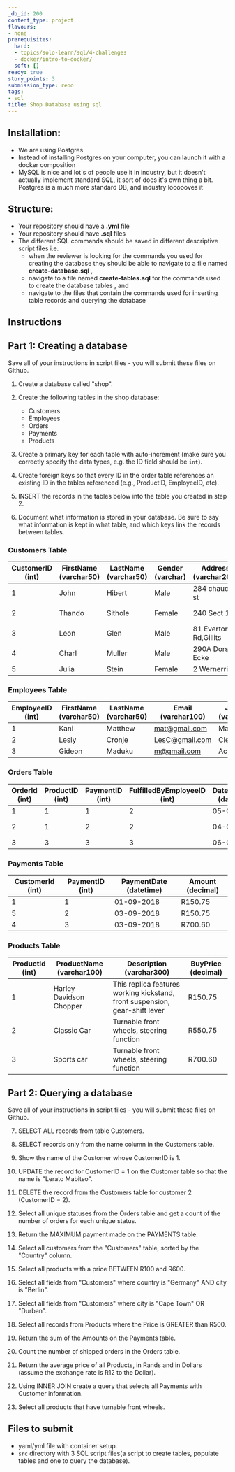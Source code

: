 ```yaml
---
_db_id: 200
content_type: project
flavours:
- none
prerequisites:
  hard:
  - topics/solo-learn/sql/4-challenges
  - docker/intro-to-docker/
  soft: []
ready: true
story_points: 3
submission_type: repo
tags:
- sql
title: Shop Database using sql
---
```


## Installation:

- We are using Postgres
- Instead of installing Postgres on your computer, you can launch it with a docker composition
- MySQL is nice and lot's of people use it in industry, but it doesn't actually implement standard SQL, it sort of does it's own thing a bit. Postgres is a much more standard DB, and industry loooooves it

## Structure:

- Your repository should have a **.yml** file 
- Your repository should have **.sql** files
- The different SQL commands should be saved in different descriptive script files i.e.
  - when the reviewer is looking for the commands you used for creating the database they should be able to navigate to a file named **create-database.sql** ,  
  - navigate to a file named **create-tables.sql** for the commands used to create the database tables , and 
  - navigate to the files that contain the commands used for inserting table records and querying the database

## Instructions

## Part 1: Creating a database

Save all of your instructions in script files - you will submit these files on Github.

1. Create a database called "shop".

2. Create the following tables in the shop database:

   - Customers
   - Employees
   - Orders
   - Payments
   - Products

3. Create a primary key for each table with auto-increment (make sure you correctly specify the data types, e.g. the ID field should be `int`).

4. Create foreign keys so that every ID in the order table references an existing ID in the tables referenced (e.g., ProductID, EmployeeID, etc).

5. INSERT the records in the tables below into the table you created in step 2.

6. Document what information is stored in your database. Be sure to say what information is kept in what table, and which keys link the records between tables.

### Customers Table

| CustomerID (int) | FirstName (varchar50) | LastName (varchar50) | Gender (varchar) | Address (varchar200)  | Phone (varchar 20) | Email (varchar100)     | City (varchar20) | Country (varchar50) |
| ---------------- | --------------------- | -------------------- | ---------------- | --------------------- | ------------------ | ---------------------- | ---------------- | ------------------- |
| 1                | John                  | Hibert               | Male             | 284 chaucer st        | 084789657          | john@gmail.com         | Johannesburg     | South Africa        |
| 2                | Thando                | Sithole              | Female           | 240 Sect 1            | 0794445584         | thando@gmail.com       | Cape Town        | South Africa        |
| 3                | Leon                  | Glen                 | Male             | 81 Everton Rd,Gillits | 0820832830         | Leon@gmail.com         | Durban           | South Africa        |
| 4                | Charl                 | Muller               | Male             | 290A Dorset Ecke      | +44856872553       | Charl.muller@yahoo.com | Berlin           | Germany             |
| 5                | Julia                 | Stein                | Female           | 2 Wernerring          | +448672445058      | Js234@yahoo.com        | Frankfurt        | Germany             |

### Employees Table

| EmployeeID (int) | FirstName (varchar50) | LastName (varchar50) | Email (varchar100) | JobTitle (varchar20) |
| ---------------- | --------------------- | -------------------- | ------------------ | -------------------- |
| 1                | Kani                  | Matthew              | mat@gmail.com      | Manager              |
| 2                | Lesly                 | Cronje               | LesC@gmail.com     | Clerk                |
| 3                | Gideon                | Maduku               | m@gmail.com        | Accountant           |

### Orders Table

| OrderId (int) | ProductID (int) | PaymentID (int) | FulfilledByEmployeeID (int) | DateRequired (datetime) | DateShipped (datetime) | Status (varchar20) |
| ------------- | --------------- | --------------- | --------------------------- | ----------------------- | ---------------------- | ------------------ |
| 1             | 1               | 1               | 2                           | 05-09-2018              |                        | Not shipped        |
| 2             | 1               | 2               | 2                           | 04-09-2018              | 03-09-2018             | Shipped            |
| 3             | 3               | 3               | 3                           | 06-09-2018              |                        | Not shipped        |

### Payments Table

| CustomerId (int) | PaymentID (int) | PaymentDate (datetime) | Amount (decimal) |
| ---------------- | --------------- | ---------------------- | ---------------- |
| 1                | 1               | 01-09-2018             | R150.75          |
| 5                | 2               | 03-09-2018             | R150.75          |
| 4                | 3               | 03-09-2018             | R700.60          |

### Products Table

| ProductId (int) | ProductName (varchar100) | Description (varchar300)                                                    | BuyPrice (decimal) |
| --------------- | ------------------------ | --------------------------------------------------------------------------- | ------------------ |
| 1               | Harley Davidson Chopper  | This replica features working kickstand, front suspension, gear-shift lever | R150.75            |
| 2               | Classic Car              | Turnable front wheels, steering function                                    | R550.75            |
| 3               | Sports car               | Turnable front wheels, steering function                                    | R700.60            |

## Part 2: Querying a database

Save all of your instructions in script files - you will submit these files on Github.

7. SELECT ALL records from table Customers.

8. SELECT records only from the name column in the Customers table.

9. Show the name of the Customer whose CustomerID is 1.

10. UPDATE the record for CustomerID = 1 on the Customer table so that the name is "Lerato Mabitso".

11. DELETE the record from the Customers table for customer 2 (CustomerID = 2).

12. Select all unique statuses from the Orders table and get a count of the number of orders for each unique status.

13. Return the MAXIMUM payment made on the PAYMENTS table.

14. Select all customers from the "Customers" table, sorted by the "Country" column.

15. Select all products with a price BETWEEN R100 and R600.

16. Select all fields from "Customers" where country is "Germany" AND city is "Berlin".

17. Select all fields from "Customers" where city is "Cape Town" OR "Durban".

18. Select all records from Products where the Price is GREATER than R500.

19. Return the sum of the Amounts on the Payments table.

20. Count the number of shipped orders in the Orders table.

21. Return the average price of all Products, in Rands and in Dollars (assume the exchange rate is R12 to the Dollar).

22. Using INNER JOIN create a query that selects all Payments with Customer information.

23. Select all products that have turnable front wheels.

## Files to submit
- yaml/yml file with container setup.
- `src` directory with 3 SQL script files(a script to create tables, populate tables and one to query the database).
